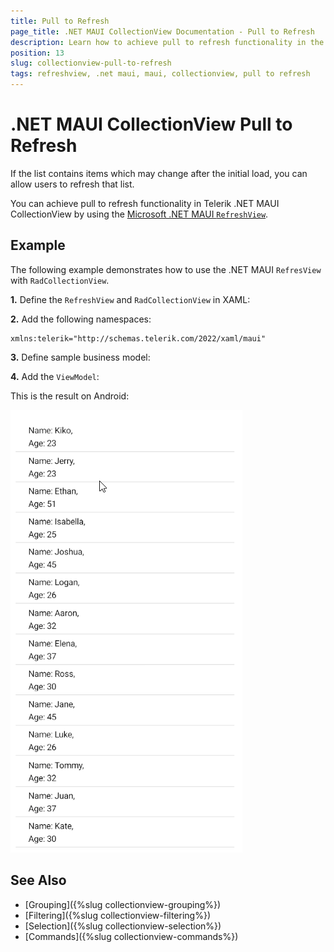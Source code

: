 ```yaml
---
title: Pull to Refresh
page_title: .NET MAUI CollectionView Documentation - Pull to Refresh
description: Learn how to achieve pull to refresh functionality in the Telerik UI for .NET MAUI CollectionView.
position: 13
slug: collectionview-pull-to-refresh
tags: refreshview, .net maui, maui, collectionview, pull to refresh
---
```


# .NET MAUI CollectionView Pull to Refresh

If the list contains items which may change after the initial load, you can allow users to refresh that list. 

You can achieve pull to refresh functionality in Telerik .NET MAUI CollectionView by using the <a href="https://learn.microsoft.com/en-us/dotnet/maui/user-interface/controls/refreshview?view=net-maui-8.0" target="_blank">Microsoft .NET MAUI `RefreshView`</a>.

## Example 

The following example demonstrates how to use the .NET MAUI `RefresView` with `RadCollectionView`.

**1.** Define the `RefreshView` and `RadCollectionView` in XAML:

<snippet id='collectionview-pull-to-refresh-xaml'/>

**2.** Add the following namespaces:

```XAML
xmlns:telerik="http://schemas.telerik.com/2022/xaml/maui"
```

**3.** Define sample business model:

<snippet id='collectionview-grouptapcommand-model'/>

**4.** Add the `ViewModel`:

<snippet id='collectionview-pull-to-refresh'/>

This is the result on Android:

![.NET MAUI CollectionView Pull To Refresh](images/collectionview-pull-to-refresh.gif)

## See Also

- [Grouping]({%slug collectionview-grouping%})
- [Filtering]({%slug collectionview-filtering%})
- [Selection]({%slug collectionview-selection%})
- [Commands]({%slug collectionview-commands%})